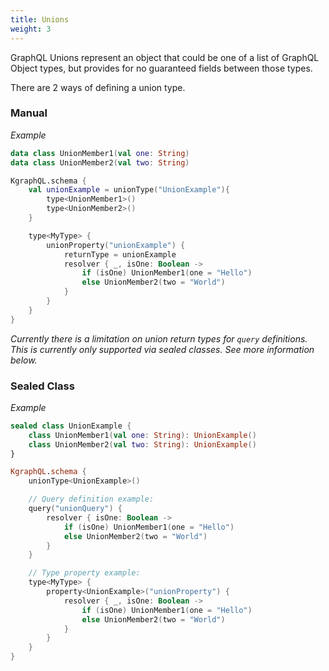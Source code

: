 ```yaml
---
title: Unions
weight: 3
---
```


GraphQL Unions represent an object that could be one of a list of GraphQL Object types, but provides for no guaranteed fields between those types.

There are 2 ways of defining a union type.

### Manual
*Example*

```kotlin
data class UnionMember1(val one: String)
data class UnionMember2(val two: String)

KgraphQL.schema {
    val unionExample = unionType("UnionExample"){
        type<UnionMember1>()
        type<UnionMember2>()
    }

    type<MyType> {
        unionProperty("unionExample") {
            returnType = unionExample
            resolver { _, isOne: Boolean ->
                if (isOne) UnionMember1(one = "Hello")
                else UnionMember2(two = "World")
            }
        }
    }
}
```

*Currently there is a limitation on union return types for `query` definitions. This is currently only supported via sealed classes. See more information below.*

### Sealed Class

*Example*

```kotlin
sealed class UnionExample {
    class UnionMember1(val one: String): UnionExample()
    class UnionMember2(val two: String): UnionExample()
}

KgraphQL.schema {
    unionType<UnionExample>()

    // Query definition example:
    query("unionQuery") {
        resolver { isOne: Boolean ->
            if (isOne) UnionMember1(one = "Hello")
            else UnionMember2(two = "World")
        }
    }

    // Type property example:
    type<MyType> {
        property<UnionExample>("unionProperty") {
            resolver { _, isOne: Boolean ->
                if (isOne) UnionMember1(one = "Hello")
                else UnionMember2(two = "World")
            }
        }
    }
}
```

